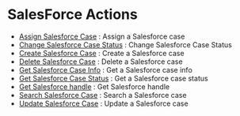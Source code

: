 # SalesForce Actions
* [Assign Salesforce Case](https://github.com/unskript/Awesome-CloudOps-Automation/SalesForce/legos/salesforce_assign_case/README.md) : Assign a Salesforce case
* [Change Salesforce Case Status](https://github.com/unskript/Awesome-CloudOps-Automation/SalesForce/legos/salesforce_case_change_status/README.md) : Change Salesforce Case Status
* [Create Salesforce Case](https://github.com/unskript/Awesome-CloudOps-Automation/SalesForce/legos/salesforce_create_case/README.md) : Create a Salesforce case
* [Delete Salesforce Case](https://github.com/unskript/Awesome-CloudOps-Automation/SalesForce/legos/salesforce_delete_case/README.md) : Delete a Salesforce case
* [Get Salesforce Case Info](https://github.com/unskript/Awesome-CloudOps-Automation/SalesForce/legos/salesforce_get_case/README.md) : Get a Salesforce case info
* [Get Salesforce Case Status](https://github.com/unskript/Awesome-CloudOps-Automation/SalesForce/legos/salesforce_get_case_status/README.md) : Get a Salesforce case status
* [Get Salesforce handle](https://github.com/unskript/Awesome-CloudOps-Automation/SalesForce/legos/salesforce_get_handle/README.md) : Get Salesforce handle
* [Search Salesforce Case](https://github.com/unskript/Awesome-CloudOps-Automation/SalesForce/legos/salesforce_search_case/README.md) : Search a Salesforce case
* [Update Salesforce Case](https://github.com/unskript/Awesome-CloudOps-Automation/SalesForce/legos/salesforce_update_case/README.md) : Update a Salesforce case
